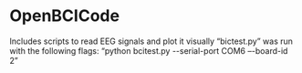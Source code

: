# OpenBCICode
Includes scripts to read EEG signals and plot it visually
“bictest.py” was run with the following flags: “python bcitest.py --serial-port COM6 –-board-id 2” 
